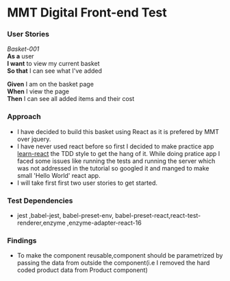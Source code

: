 # MMT Digital Front-end Test

### User Stories

*Basket-001*  
**As a** user  
**I want** to view my current basket  
**So that** I can see what I've added  

**Given** I am on the basket page  
**When** I view the page  
**Then** I can see all added items and their cost  

### Approach

* I have decided to build this basket using React as it is prefered by MMT over jquery. 
* I have never used react before so first I decided to make practice app [learn-react](https://github.com/reenz/learn-react ) the TDD style to get the hang of it. While doing pratice app I faced some issues like running the tests and running the server which was not addressed in the tutorial so googled it and manged to make small 'Hello World' react app.
* I will take first first two user stories to get started.

### Test Dependencies
* jest ,babel-jest, babel-preset-env, babel-preset-react,react-test-renderer,enzyme ,enzyme-adapter-react-16

### Findings
* To make the component reusable,component should be parametrized by passing the data from outside the component(i.e I removed the hard coded product data from Product component)